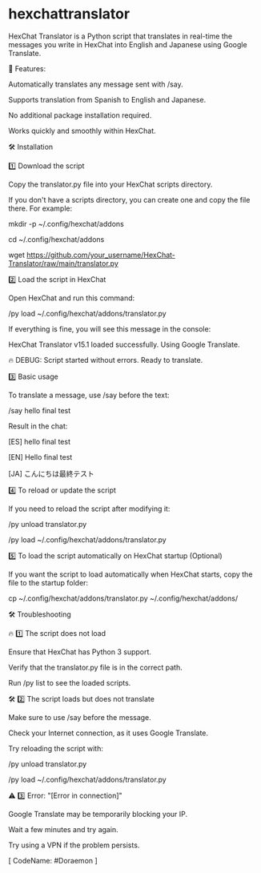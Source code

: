 # hexchattranslator
HexChat Translator is a Python script that translates in real-time the messages you write in HexChat into English and Japanese using Google Translate.

📢 Features:

Automatically translates any message sent with /say.

Supports translation from Spanish to English and Japanese.

No additional package installation required.

Works quickly and smoothly within HexChat.


🛠 Installation

1️⃣ Download the script

Copy the translator.py file into your HexChat scripts directory.

If you don't have a scripts directory, you can create one and copy the file there. For example:

mkdir -p ~/.config/hexchat/addons

cd ~/.config/hexchat/addons

wget https://github.com/your_username/HexChat-Translator/raw/main/translator.py


2️⃣ Load the script in HexChat

Open HexChat and run this command:

/py load ~/.config/hexchat/addons/translator.py

If everything is fine, you will see this message in the console:

HexChat Translator v15.1 loaded successfully. Using Google Translate.

🔥 DEBUG: Script started without errors. Ready to translate.

3️⃣ Basic usage

To translate a message, use /say before the text:

/say hello final test

Result in the chat:

[ES] hello final test

[EN] Hello final test

[JA] こんにちは最終テスト

4️⃣ To reload or update the script

If you need to reload the script after modifying it:

/py unload translator.py

/py load ~/.config/hexchat/addons/translator.py

5️⃣ To load the script automatically on HexChat startup (Optional)

If you want the script to load automatically when HexChat starts, copy the file to the startup folder:

cp ~/.config/hexchat/addons/translator.py ~/.config/hexchat/addons/

🛠 Troubleshooting

🔥 1️⃣ The script does not load

Ensure that HexChat has Python 3 support.

Verify that the translator.py file is in the correct path.

Run /py list to see the loaded scripts.

🛠 2️⃣ The script loads but does not translate

Make sure to use /say before the message.

Check your Internet connection, as it uses Google Translate.

Try reloading the script with:

/py unload translator.py

/py load ~/.config/hexchat/addons/translator.py

⚠ 3️⃣ Error: "[Error in connection]"

Google Translate may be temporarily blocking your IP.

Wait a few minutes and try again.

Try using a VPN if the problem persists.

[ CodeName: #Doraemon ]
